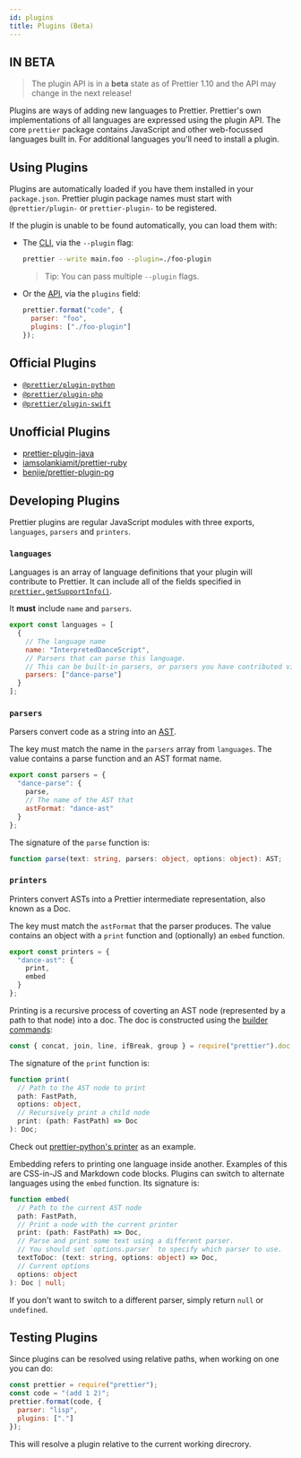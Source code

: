 ```yaml
---
id: plugins
title: Plugins (Beta)
---
```


## IN BETA

> The plugin API is in a **beta** state as of Prettier 1.10 and the API may change in the next release!

Plugins are ways of adding new languages to Prettier. Prettier's own implementations of all languages are expressed using the plugin API. The core `prettier` package contains JavaScript and other web-focussed languages built in. For additional languages you'll need to install a plugin.

## Using Plugins

Plugins are automatically loaded if you have them installed in your `package.json`. Prettier plugin package names must start with `@prettier/plugin-` or `prettier-plugin-` to be registered.

If the plugin is unable to be found automatically, you can load them with:

* The [CLI](./cli.md), via the `--plugin` flag:

  ```bash
  prettier --write main.foo --plugin=./foo-plugin
  ```

  > Tip: You can pass multiple `--plugin` flags.

* Or the [API](./api.md), via the `plugins` field:

  ```js
  prettier.format("code", {
    parser: "foo",
    plugins: ["./foo-plugin"]
  });
  ```

## Official Plugins

* [`@prettier/plugin-python`](https://github.com/prettier/prettier-python)
* [`@prettier/plugin-php`](https://github.com/prettier/prettier-php)
* [`@prettier/plugin-swift`](https://github.com/prettier/prettier-swift)

## Unofficial Plugins

* [prettier-plugin-java](https://github.com/thorbenvh8/prettier-java)
* [iamsolankiamit/prettier-ruby](https://github.com/iamsolankiamit/prettier-ruby)
* [benjie/prettier-plugin-pg](https://github.com/benjie/prettier-plugin-pg)

## Developing Plugins

Prettier plugins are regular JavaScript modules with three exports, `languages`, `parsers` and `printers`.

### `languages`

Languages is an array of language definitions that your plugin will contribute to Prettier. It can include all of the fields specified in [`prettier.getSupportInfo()`](./api.md#prettiergetsupportinfo-version).

It **must** include `name` and `parsers`.

```js
export const languages = [
  {
    // The language name
    name: "InterpretedDanceScript",
    // Parsers that can parse this language.
    // This can be built-in parsers, or parsers you have contributed via this plugin.
    parsers: ["dance-parse"]
  }
];
```

### `parsers`

Parsers convert code as a string into an [AST](https://en.wikipedia.org/wiki/Abstract_syntax_tree).

The key must match the name in the `parsers` array from `languages`. The value contains a parse function and an AST format name.

```js
export const parsers = {
  "dance-parse": {
    parse,
    // The name of the AST that
    astFormat: "dance-ast"
  }
};
```

The signature of the `parse` function is:

```ts
function parse(text: string, parsers: object, options: object): AST;
```

### `printers`

Printers convert ASTs into a Prettier intermediate representation, also known as a Doc.

The key must match the `astFormat` that the parser produces. The value contains an object with a `print` function and (optionally) an `embed` function.

```js
export const printers = {
  "dance-ast": {
    print,
    embed
  }
};
```

Printing is a recursive process of coverting an AST node (represented by a path to that node) into a doc. The doc is constructed using the [builder commands](https://github.com/prettier/prettier/blob/master/commands.md):

```js
const { concat, join, line, ifBreak, group } = require("prettier").doc.builders;
```

The signature of the `print` function is:

```ts
function print(
  // Path to the AST node to print
  path: FastPath,
  options: object,
  // Recursively print a child node
  print: (path: FastPath) => Doc
): Doc;
```

Check out [prettier-python's printer](https://github.com/prettier/prettier-python/blob/034ba8a9551f3fa22cead41b323be0b28d06d13b/src/printer.js#L174) as an example.

Embedding refers to printing one language inside another. Examples of this are CSS-in-JS and Markdown code blocks. Plugins can switch to alternate languages using the `embed` function. Its signature is:

```ts
function embed(
  // Path to the current AST node
  path: FastPath,
  // Print a node with the current printer
  print: (path: FastPath) => Doc,
  // Parse and print some text using a different parser.
  // You should set `options.parser` to specify which parser to use.
  textToDoc: (text: string, options: object) => Doc,
  // Current options
  options: object
): Doc | null;
```

If you don't want to switch to a different parser, simply return `null` or `undefined`.

## Testing Plugins

Since plugins can be resolved using relative paths, when working on one you can do:

```js
const prettier = require("prettier");
const code = "(add 1 2)";
prettier.format(code, {
  parser: "lisp",
  plugins: ["."]
});
```

This will resolve a plugin relative to the current working direcrory.
